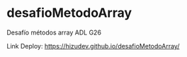 # desafioMetodoArray
Desafío métodos array ADL G26

Link Deploy: https://hizudev.github.io/desafioMetodoArray/
